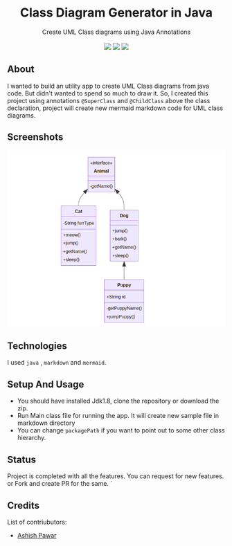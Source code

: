 <div align='center'>
  
<h1> Class Diagram Generator in Java </h1>
Create UML Class diagrams using Java Annotations
  <br/>
  <br/>
  <img src="https://img.shields.io/badge/java-%23ED8B00.svg?style=for-the-badge&logo=java&logoColor=white" height="35px">
  <img src="https://img.shields.io/badge/Visual%20Studio%20Code-0078d7.svg?style=for-the-badge&logo=visual-studio-code&logoColor=white" height="35px">
  <img src="https://img.shields.io/badge/Markdown-000000?style=for-the-badge&logo=markdown&logoColor=white" height="35px">
  
</div>

## About
I wanted to build an utility app to create UML Class diagrams from java code. But didn't wanted to spend so much to draw it. So, I created this project using annotations `@SuperClass` and `@ChildClass` above the class declaration, project will create new mermaid markdown code for UML class diagrams.

  

## Screenshots
<img src=".github/screenshot2.png" >

## Technologies

I used `java` , `markdown` and `mermaid`.

## Setup And Usage

- You should have installed Jdk1.8, clone the repository or download the zip.
- Run Main class file for running the app. It will create new sample file in markdown directory
- You can change `packagePath` if you want to point out to some other class hierarchy. 

## Status

Project is completed with all the features. You can request for new features. or Fork and create PR for the same. `

## Credits

List of contriubutors:

- [Ashish Pawar](https://github.com/ashishpawar517)
